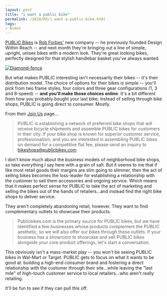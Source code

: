 ```yaml
---
layout: post
title: "i want a public bike"
permalink: /2010/03/i-want-a-public-bike.html
tags:
- Bikes
---
```


[PUBLIC Bikes](http://publicbikes.com/) is [Rob Forbes'](http://www.ted.com/speakers/rob_forbes.html) new company -- he previously founded Design Within Reach -- and next month they're bringing out a line of simple, upright, unisex bikes with a modern look. They're great looking bikes, perfectly designed for that stylish handlebar basket you've always wanted.

[![Diamond-fence](https://sippey.typepad.com/.a/6a00d8341c4f5f53ef01310fd7b1f8970c-500wi)](http://sippey.typepad.com/.a/6a00d8341c4f5f53ef01310fd7b1f8970c-pi)  

But what makes PUBLIC interesting isn't necessarily their bikes -- it's their distribution model. The choice of options for their bikes is simple -- you'll pick from two frame styles, four colors and three gear configurations (1, 3 and 8-speed) -- **and you'll make those choices online**. It's a bit different from how you probably bought your last bike; instead of selling through bike shops, PUBLIC is going direct to consumer. Mostly.

From their [Join Us](http://publicbikes.com/joinus.php) page...

> PUBLIC is establishing a network of preferred bike shops that will receive bicycle shipments and assemble PUBLIC bikes for customers in their city. If your bike shop is known for superior customer service, professionalism, and you are interested in assembling PUBLIC bikes on demand for a competitive flat fee, please send an inquiry to bikeshops@publicbikes.com

I don't know much about the business models of neighborhood bike shops, so take everything I say here with a grain of salt. But it seems to me that if like most retail goods their margins are slim going to slimmer, then the act of selling bikes becomes the loss-leader for establishing a relationship with the customer to sell them accessories and ongoing service. Which means that it makes perfect sense for PUBLIC to take the act of marketing and selling the bikes out of the hands of retailers...and instead find the right bike shops to deliver service.

They aren't completely abandoning retail, however. They want to find complementary outlets to showcase their products.

> Publicbikes.com is the primary source for PUBLIC bikes, but we have identified a few businesses whose products complement the PUBLIC aesthetic, so we will also offer our bikes through these outlets. If your business has a showroom to showcase and sell PUBLIC bikes alongside your core product offerings, let's start a conversation.

This obviously isn't a mass-market play -- you won't be seeing PUBLIC bikes in Wal-Mart or Target. PUBLIC gets to focus on what it wants to be good at: building a high-end consumer brand and fostering a direct relationship with the customer through their site...while leaving the "last mile" of high-touch customer service to local retailers...who aren't really retailing.

It'll be fun to see if they can pull this off.